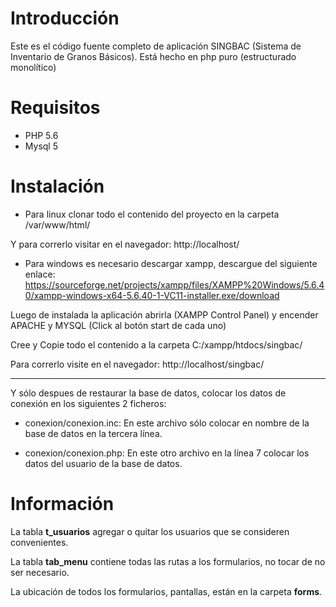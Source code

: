 # Introducción
Este es el código fuente completo de aplicación SINGBAC (Sistema de Inventario de Granos Básicos).
Está hecho en php puro (estructurado monolítico)
# Requisitos
- PHP 5.6
- Mysql 5
# Instalación

- Para linux clonar todo el contenido del proyecto en la carpeta /var/www/html/ 

Y para correrlo visitar en el navegador: http://localhost/

- Para windows es necesario descargar xampp, descargue del siguiente enlace:
https://sourceforge.net/projects/xampp/files/XAMPP%20Windows/5.6.40/xampp-windows-x64-5.6.40-1-VC11-installer.exe/download

Luego de instalada la aplicación abrirla (XAMPP Control Panel) y encender APACHE y MYSQL (Click al botón start de cada uno)

Cree y Copie todo el contenido a la carpeta C:/xampp/htdocs/singbac/

Para correrlo visite en el navegador: http://localhost/singbac/

---------------------------------------------------------------------------------------

Y sólo despues de restaurar la base de datos, colocar los datos de conexión en los siguientes 2 ficheros:
- conexion/conexion.inc: 
En este archivo sólo colocar en nombre de la base de datos en la tercera línea.


- conexion/conexion.php: 
En este otro archivo en la línea 7 colocar los datos del usuario de la base de datos.


# Información 
La tabla **t_usuarios** agregar o quitar los usuarios que se consideren convenientes.

La tabla **tab_menu** contiene todas las rutas a los formularios, no tocar de no ser necesario.

La ubicación de todos los formularios, pantallas, están en la carpeta **forms**.
